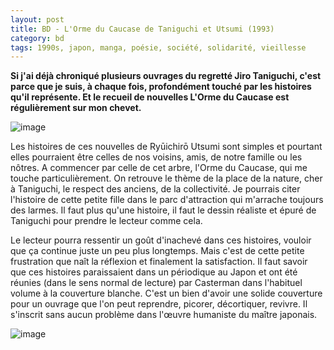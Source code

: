 ```yaml
---
layout: post
title: BD - L'Orme du Caucase de Taniguchi et Utsumi (1993)
category: bd
tags: 1990s, japon, manga, poésie, société, solidarité, vieillesse
---
```

**Si j'ai déjà chroniqué plusieurs ouvrages du regretté Jiro Taniguchi, c'est parce que je suis, à chaque fois, profondément touché par les histoires qu'il représente. Et le recueil de nouvelles L'Orme du Caucase est régulièrement sur mon chevet.**

![image](https://filedn.eu/llqi9IBxlYouGRXYG2xlROb/img/2018/ormecaucase1.jpg)

Les histoires de ces nouvelles de&nbsp;Ryūichirō Utsumi sont simples et pourtant elles pourraient être celles de nos voisins, amis, de notre famille ou les nôtres. A commencer par celle de cet arbre, l'Orme du Caucase, qui me touche particulièrement. On retrouve le thème de la place de la nature, cher à Taniguchi, le respect des anciens, de la collectivité. Je pourrais citer l'histoire de cette petite fille dans le parc d'attraction qui m'arrache toujours des larmes. Il faut plus qu'une histoire, il faut le dessin réaliste et épuré de Taniguchi pour prendre le lecteur comme cela.

Le lecteur pourra ressentir un goût d'inachevé dans ces histoires, vouloir que ça continue juste un peu plus longtemps. Mais c'est de cette petite frustration que naît la réflexion et finalement la satisfaction. Il faut savoir que ces histoires paraissaient dans un périodique au Japon et ont été réunies (dans le sens normal de lecture) par Casterman dans l'habituel volume à la couverture blanche. C'est un bien d'avoir une solide couverture pour un ouvrage que l'on peut reprendre, picorer, décortiquer, revivre. Il s'inscrit sans aucun problème dans l'œuvre humaniste du maître japonais.

![image](https://filedn.eu/llqi9IBxlYouGRXYG2xlROb/img/2018/ormecaucase2.jpg)
